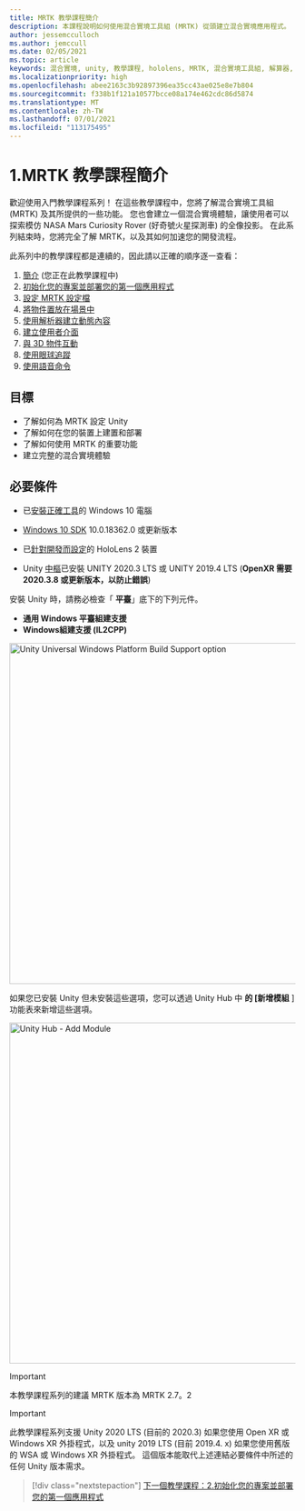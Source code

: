 ```yaml
---
title: MRTK 教學課程簡介
description: 本課程說明如何使用混合實境工具組 (MRTK) 從頭建立混合實境應用程式。
author: jessemcculloch
ms.author: jemccull
ms.date: 02/05/2021
ms.topic: article
keywords: 混合實境, unity, 教學課程, hololens, MRTK, 混合實境工具組, 解算器, 眼球追蹤, 語音命令
ms.localizationpriority: high
ms.openlocfilehash: abee2163c3b92897396ea35cc43ae025e8e7b804
ms.sourcegitcommit: f338b1f121a10577bcce08a174e462cdc86d5874
ms.translationtype: MT
ms.contentlocale: zh-TW
ms.lasthandoff: 07/01/2021
ms.locfileid: "113175495"
---
```

# <a name="1-introduction-to-the-mrtk-tutorials"></a>1.MRTK 教學課程簡介

歡迎使用入門教學課程系列！ 在這些教學課程中，您將了解混合實境工具組 (MRTK) 及其所提供的一些功能。 您也會建立一個混合實境體驗，讓使用者可以探索模仿 NASA Mars Curiosity Rover (好奇號火星探測車) 的全像投影。 在此系列結束時，您將完全了解 MRTK，以及其如何加速您的開發流程。

此系列中的教學課程都是連續的，因此請以正確的順序逐一查看：

1. [簡介](mr-learning-base-01.md) (您正在此教學課程中)
2. [初始化您的專案並部署您的第一個應用程式](mr-learning-base-02.md)
3. [設定 MRTK 設定檔](mr-learning-base-03.md)
4. [將物件置放在場景中](mr-learning-base-04.md)
5. [使用解析器建立動態內容](mr-learning-base-05.md)
6. [建立使用者介面](mr-learning-base-06.md)
7. [與 3D 物件互動](mr-learning-base-07.md)
8. [使用眼球追蹤](mr-learning-base-08.md)
9. [使用語音命令](mr-learning-base-09.md)

## <a name="objectives"></a>目標

* 了解如何為 MRTK 設定 Unity
* 了解如何在您的裝置上建置和部署
* 了解如何使用 MRTK 的重要功能
* 建立完整的混合實境體驗

## <a name="prerequisites"></a>必要條件

* 已[安裝正確工具](../../install-the-tools.md)的 Windows 10 電腦
* [Windows 10 SDK](https://developer.microsoft.com/windows/downloads/windows-10-sdk/) 10.0.18362.0 或更新版本
* 已[針對開發而設定](../../platform-capabilities-and-apis/using-visual-studio.md#enabling-developer-mode)的 HoloLens 2 裝置

* Unity <a href="https://docs.unity3d.com/Manual/GettingStartedInstallingHub.html" target="_blank">中樞</a>已安裝 UNITY 2020.3 LTS 或 UNITY 2019.4 LTS (**OpenXR 需要2020.3.8 或更新版本，以防止錯誤**) 

安裝 Unity 時，請務必檢查「 **平臺**」底下的下列元件。

* **通用 Windows 平臺組建支援**
* **Windows組建支援 (IL2CPP)**

<img src="../../../develop/images/Unity_Install_Option_UWP.png" alt="Unity Universal Windows Platform Build Support option" width="600px">

如果您已安裝 Unity 但未安裝這些選項，您可以透過 Unity Hub 中 **的 [新增模組** ] 功能表來新增這些選項。

<img src="../../../develop/images/Unity_Install_Option_UWP2.png" alt="Unity Hub - Add Module" width="600px">

> [!Important]
> 本教學課程系列的建議 MRTK 版本為 MRTK 2.7。2

> [!Important]
> 此教學課程系列支援 Unity 2020 LTS (目前的 2020.3) 如果您使用 Open XR 或 Windows XR 外掛程式，以及 unity 2019 LTS (目前 2019.4. x) 如果您使用舊版的 WSA 或 Windows XR 外掛程式。 這個版本能取代上述連結必要條件中所述的任何 Unity 版本需求。

> [!div class="nextstepaction"]
> [下一個教學課程：2.初始化您的專案並部署您的第一個應用程式](mr-learning-base-02.md)
